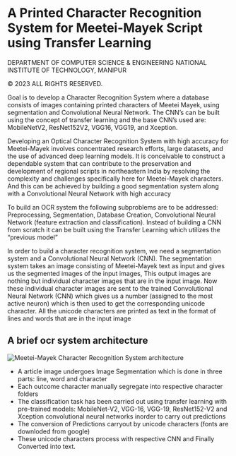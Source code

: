 # A Printed Character Recognition System for Meetei-Mayek Script using Transfer Learning

DEPARTMENT OF COMPUTER SCIENCE & ENGINEERING NATIONAL INSTITUTE OF TECHNOLOGY, MANIPUR

© 2023 ALL RIGHTS RESERVED. 





Goal is to develop a Character Recognition System where a database consists of images containing printed characters of Meetei Mayek, using segmentation and Convolutional Neural Network. The CNN’s can be built using the concept of transfer learning and the base CNN’s used are: MobileNetV2, ResNet152V2, VGG16, VGG19, and Xception.

Developing an Optical Character Recognition System with high accuracy for Meetei-Mayek involves concentrated research efforts, large datasets, and the use of advanced deep learning models. It is conceivable to construct a dependable system that can contribute to the preservation and development of regional scripts in northeastern India by resolving the complexity and challenges specifically here for Meetei-Mayek characters. And this can be achieved by building a good segmentation system along with a Convolutional Neural Network with high accuracy


To build an OCR system the following subproblems are to be addressed: Preprocessing, Segmentation, Database Creation, Convolutional Neural Network (feature extraction and classification). Instead of building a CNN from scratch it can be built using the Transfer Learning which utilizes the “previous model”


In order to build a character recognition system, we need a segmentation system and a Convolutional Neural Network (CNN). The segmentation system takes an image consisting of Meetei-Mayek text as input and gives us the segmented images of the input images, This output images are nothing but individual character images that are in the input image. Now these individual character images are sent to the trained Convolutional Neural Network (CNN) which gives us a number (assigned to the most active neuron) which is then used to get the corresponding unicode character. All the unicode characters are printed as text in the format of lines and words that are in the input image

## A brief ocr system architecture 
![Meetei-Mayek Character Recognition System architecture ](https://github.com/Mr-barnes/Final_Year_project/blob/main/meetei_mayek_Article%20images/images/1.3.png)

- A article image undergoes Image Segmentation which is done in three parts: line, word and character
- Each outcome character manually segregate into respective character folders
- The classification task has been carried out using transfer learning with pre-trained models: MobileNet-V2, VGG-16, VGG-19, ResNet152-V2 and Xception convolutional neural networks inorder to carry out predictions
- The conversion of Predictions carryout by unicode characters (fonts are downloded from google)
- These unicode characters process with respective CNN and Finally Converted into text.
